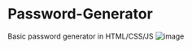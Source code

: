 # Password-Generator
Basic password generator in HTML/CSS/JS
![image](https://cdn.discordapp.com/attachments/740992530690080818/798705746069684234/unknown.png)

